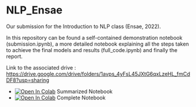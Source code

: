# NLP_Ensae

Our submission for the Introduction to NLP class (Ensae, 2022).

In this repository can be found a self-contained demonstration notebook (submission.ipynb), a more detailed notebook explaining all the steps taken to achieve the final models and results (full_code.ipynb) and finally the report.

Link to the associated drive : https://drive.google.com/drive/folders/1avps_4yFsL45JXtG6qxLzeHL_fmCdDF8?usp=sharing

- <a href="https://colab.research.google.com/drive/1y0gm2tSbuCUaWSfe8gHXa6VGhfGMt2kZ?usp=sharing" target="_parent"><img src="https://colab.research.google.com/assets/colab-badge.svg" alt="Open In Colab"/></a> Summarized Notebook
- <a href="https://colab.research.google.com/drive/15YXmzqKZRD7jwaUzSjkXbryz5BBB1Fdr#scrollTo=jb-M-D6BK9-W" target="_parent"><img src="https://colab.research.google.com/assets/colab-badge.svg" alt="Open In Colab"/></a> Complete Notebook
